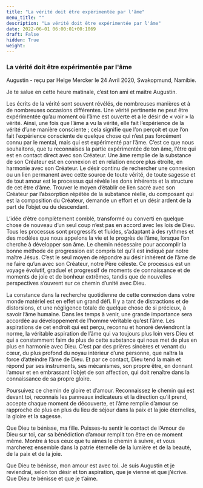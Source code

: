 ```yaml
---
title: "La vérité doit être expérimentée par l'âme"
menu_title: ""
description: "La vérité doit être expérimentée par l'âme"
date: 2022-06-01 06:00:01+00:1069
draft: False
hidden: True
weight:
---
```

### La vérité doit être expérimentée par l'âme

Augustin - reçu par Helge Mercker le 24 Avril 2020, Swakopmund, Namibie.

Je te salue en cette heure matinale, c’est ton ami et maître Augustin.

Les écrits de la vérité sont souvent révélés, de nombreuses manières et à de nombreuses occasions différentes. Une vérité pertinente ne peut être expérimentée qu’au moment où l’âme est ouverte et a le désir de « voir » la vérité. Ainsi, une fois que l’âme a vu la vérité, elle fait l’expérience de la vérité d’une manière consciente ; cela signifie que l’on perçoit et que l’on fait l’expérience consciente de quelque chose qui n’est pas forcément connu par le mental, mais qui est expérimenté par l’âme. C’est ce que nous souhaitons, que tu reconnaises la partie expérimentée de ton âme, l’être qui est en contact direct avec son Créateur. Une âme remplie de la substance de son Créateur est en connexion et en relation encore plus étroite, en harmonie avec son Créateur. Le désir continu de rechercher une connexion ou un lien permanent avec cette source de toute vérité, de toute sagesse et de tout amour est le processus qui révèle les dons inhérents et la structure de cet être d’âme. Trouver le moyen d’établir ce lien sacré avec son Créateur par l’absorption répétée de la substance réelle, du composant qui est la composition du Créateur, demande un effort et un désir ardent de la part de l’objet ou du descendant.

L’idée d’être complètement comblé, transformé ou converti en quelque chose de nouveau d’un seul coup n’est pas en accord avec les lois de Dieu. Tous les processus sont progressifs et fluides, s’adaptant à des rythmes et des modèles que nous appelons la vie et le progrès de l’âme, lorsque l’on cherche à développer son âme. Le chemin nécessaire pour accomplir la bonne méthode de progression est compris tel qu’il est indiqué par notre maître Jésus. C’est le seul moyen de répondre au désir inhérent de l’âme de ne faire qu’un avec son Créateur, notre Père céleste. Ce processus est un voyage évolutif, graduel et progressif de moments de connaissance et de moments de joie et de bonheur extrêmes, tandis que de nouvelles perspectives s’ouvrent sur ce chemin d’unité avec Dieu.

La constance dans la recherche quotidienne de cette connexion dans votre monde matériel est en effet un grand défi. Il y a tant de distractions et de distorsions, et une négligence totale de quelque chose de si précieux, à savoir l’âme humaine. Dans les temps à venir, une grande importance sera accordée au développement de l’homme véritable qu’est l’âme. Les aspirations de cet endroit qui est perçu, reconnu et honoré deviendront la norme, la véritable aspiration de l’âme qui va toujours plus loin vers Dieu et qui a constamment faim de plus de cette substance qui nous met de plus en plus en harmonie avec Dieu. C’est par des prières sincères et venant du cœur, du plus profond du noyau intérieur d’une personne, que naîtra la force d’atteindre l’âme de Dieu. Et par ce contact, Dieu tend la main et répond par ses instruments, ses mécanismes, son propre être, en donnant l’amour et en embrassant l’objet de son affection, qui doit renaître dans la connaissance de sa propre gloire.

Poursuivez ce chemin de gloire et d’amour. Reconnaissez le chemin qui est devant toi, reconnais les panneaux indicateurs et la direction qu’il prend, accepte chaque moment de découverte, et l’âme remplie d’amour se rapproche de plus en plus du lieu de séjour dans la paix et la joie éternelles, la gloire et la sagesse.

Que Dieu te bénisse, ma fille. Puisses-tu sentir le contact de l’Amour de Dieu sur toi, car sa bénédiction d’amour remplit ton être en ce moment même. Montre à tous ceux que tu aimes le chemin à suivre, et vous marcherez ensemble dans la patrie éternelle de la lumière et de la beauté, de la paix et de la joie.

Que Dieu te bénisse, mon amour est avec toi. Je suis Augustin et je reviendrai, selon ton désir et ton aspiration, que je vienne et que j’écrive. Que Dieu te bénisse et que je t’aime.
